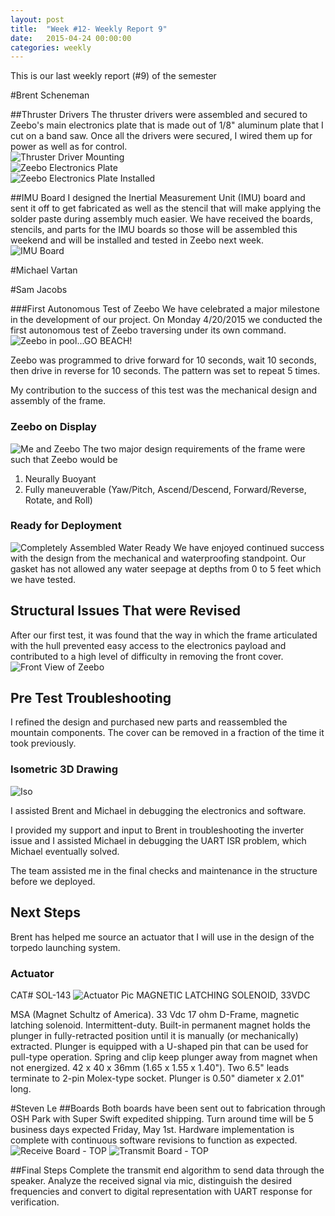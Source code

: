 ```yaml
---
layout: post
title:  "Week #12- Weekly Report 9"
date:   2015-04-24 00:00:00
categories: weekly
---
```


This is our last weekly report (#9) of the semester

#Brent Scheneman

##Thruster Drivers
The thruster drivers were assembled and secured to Zeebo's main electronics plate that is made out of 1/8" aluminum plate that I cut on a band saw. Once all the drivers were secured, I wired them up for power as well as for control. 
<br>
![Thruster Driver Mounting](/images/MountingDrivers.PNG)
<br>
![Zeebo Electronics Plate](/images/ElectronicsPlate.PNG)
<br>
![Zeebo Electronics Plate Installed](/images/ElectronicsPlateInstalled.PNG)

##IMU Board
I designed the Inertial Measurement Unit (IMU) board and sent it off to get fabricated as well as the stencil that will make applying the solder paste during assembly much easier. We have received the boards, stencils, and parts for the IMU boards so those will be assembled this weekend and will be installed and tested in Zeebo next week.
<br>
![IMU Board](/images/IMUBoard.PNG)

#Michael Vartan 


#Sam Jacobs

###First Autonomous Test of Zeebo
We have celebrated a major milestone in the development of our project. On Monday 4/20/2015 we conducted the first autonomous test of Zeebo traversing under its own command.
![Zeebo in pool...GO BEACH!](/images/sam_week_12_pool.png)

Zeebo was programmed to drive forward for 10 seconds, wait 10 seconds, then drive in reverse for 10 seconds. The pattern was set to repeat 5 times.

My contribution to the success of this test was the mechanical design and assembly of the frame.

### Zeebo on Display
![Me and Zeebo](/images/sam_week_12_robot.png)
The two major design requirements  of the frame were such that Zeebo would be
1. Neurally Buoyant
2. Fully maneuverable (Yaw/Pitch, Ascend/Descend, Forward/Reverse, Rotate, and Roll)

### Ready for Deployment
![Completely Assembled Water Ready](/images/sam_week_12_robot_assembled.png)
We have enjoyed continued success with the design from the mechanical and waterproofing standpoint. Our gasket has not allowed any water seepage at depths from 0 to 5 feet which we have tested.

## Structural Issues That were Revised
After our first test, it was found that the way in which the frame articulated with the hull prevented easy access to the electronics payload and contributed to a high level of difficulty in removing the front cover.
![Front View of Zeebo](/images/sam_week_12_robot_front.png)

## Pre Test Troubleshooting
I refined the design and purchased new parts and reassembled the mountain components. The cover can be removed in a fraction of the time it took previously.

### Isometric 3D  Drawing
![Iso](/images/sam_week_12_CAD_iso.png)

I assisted Brent and Michael in debugging the electronics and software.

I provided my support and  input  to Brent in troubleshooting the inverter issue and I assisted Michael in debugging the UART ISR problem, which Michael eventually solved.

The team assisted me in the final checks and maintenance in the structure before we deployed.

## Next Steps
Brent has helped me source an actuator that I will use in the design of the torpedo launching system. 

### Actuator
CAT# SOL-143
![Actuator Pic](/images/sam_week_12_actuator.png)
MAGNETIC LATCHING SOLENOID, 33VDC

MSA (Magnet Schultz of America). 33 Vdc 17 ohm D-Frame, magnetic latching solenoid. Intermittent-duty. Built-in permanent magnet holds the plunger in fully-retracted position until it is manually (or mechanically) extracted. Plunger is equipped with a U-shaped pin that can be used for pull-type operation. Spring and clip keep plunger away from magnet when not energized. 42 x 40 x 36mm (1.65 x 1.55 x 1.40"). Two 6.5" leads terminate to 2-pin Molex-type socket. Plunger is 0.50" diameter x 2.01" long.




#Steven Le
##Boards
Both boards have been sent out to fabrication through OSH Park with Super Swift expedited shipping.  Turn around time will be 5 business days expected Friday, May 1st.  Hardware implementation is complete with continuous software revisions to function as expected.
![Receive Board - TOP](/images/am_rx_board2.png)
![Transmit Board - TOP](/images/am_tx_board2.png)

##Final Steps
Complete the transmit end algorithm to send data through the speaker.
Analyze the received signal via mic, distinguish the desired frequencies and convert to digital representation with UART response for verification.